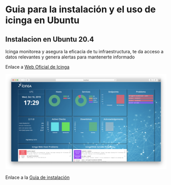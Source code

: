 # Guia para la instalación y el uso de icinga en Ubuntu

## Instalacion en Ubuntu 20.4

Icinga monitorea y asegura la eficacia de tu infraestructura, te da acceso a datos relevantes y genera alertas para mantenerte informado

Enlace a [Web Oficial de Icinga](https://www.icinga.com)

![Ejemplo](/img/ejemploicinga.png)

Enlace a la [Guia de instalación](docs.md)

